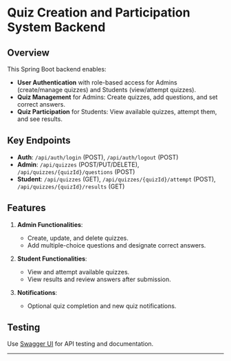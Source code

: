 

# Quiz Creation and Participation System Backend

## Overview
This Spring Boot backend enables:
- **User Authentication** with role-based access for Admins (create/manage quizzes) and Students (view/attempt quizzes).
- **Quiz Management** for Admins: Create quizzes, add questions, and set correct answers.
- **Quiz Participation** for Students: View available quizzes, attempt them, and see results.

## Key Endpoints
- **Auth**: `/api/auth/login` (POST), `/api/auth/logout` (POST)
- **Admin**: `/api/quizzes` (POST/PUT/DELETE), `/api/quizzes/{quizId}/questions` (POST)
- **Student**: `/api/quizzes` (GET), `/api/quizzes/{quizId}/attempt` (POST), `/api/quizzes/{quizId}/results` (GET)

## Features
1. **Admin Functionalities**:
    - Create, update, and delete quizzes.
    - Add multiple-choice questions and designate correct answers.

2. **Student Functionalities**:
    - View and attempt available quizzes.
    - View results and review answers after submission.

3. **Notifications**:
    - Optional quiz completion and new quiz notifications.

## Testing
Use [Swagger UI](http://localhost:8080/swagger-ui.html) for API testing and documentation.

--- 
